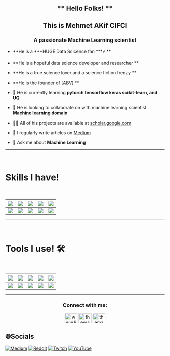 <h2 align="center"> ** Hello Folks! ** </h2>
<h2 align="center"> This is Mehmet AKif CIFCI </h2>
<h3 align="center">A passionate Machine Learning scientist</h3>

-  **He is a ***HUGE Data Scicence fan ***⚡ **
-  **He is a hopeful data science developer and researcher **
-  **He is a true science lover and a science fiction frenzy **
-  **He is the founder of [ABV] **

- 🌱 He is currently learning **pytorch tensorflow keras scikit-learn, and UQ**

- 👯 He is looking to collaborate on with machine learning scientist **Machine learning domain**

- 👨‍💻 All of his projects are available at [scholar.google.com]([shorturl.at/fhtCY](https://scholar.google.com/citations?hl=en&user=asfGDHwAAAAJ))

- 📝 I regularly write articles on [Medium](https://medium.com/@themanoftalent)

- 💬 Ask me about **Machine Learning**
<hr>
<Br>
<h1>Skills I have! </h1>
<Br>
  
|![](https://img.shields.io/badge/Machine%20Learning-brightgreen?style=for-the-badge)|![](https://img.shields.io/badge/ML-Supervized%20Learning-brightgreen?style=for-the-badge)|![](https://img.shields.io/badge/ML-Unsupervized%20Learning-brightgreen?style=for-the-badge)|![](https://img.shields.io/badge/Web%20Scraping-red?style=for-the-badge)|![](https://img.shields.io/badge/Dashboards-red?style=for-the-badge)|
|---|---|---|---|---|
|![](https://img.shields.io/badge/Data%20Science-blue?style=for-the-badge)|![](https://img.shields.io/badge/DS-Data%20Cleaning-blue?style=for-the-badge)|![](https://img.shields.io/badge/DS-Data%20Analysis-blue?style=for-the-badge)|![](https://img.shields.io/badge/DS-Data%20Visualization-blue?style=for-the-badge)|![](https://img.shields.io/badge/And%20More!-yellow?style=for-the-badge)|
  
<hr>
<Br>
<h1>Tools I use! 🛠️</h1>
<Br>
 
|![](https://img.shields.io/badge/Python-FFD43B?style=for-the-badge&logo=python&logoColor=darkgreen)|![](https://img.shields.io/badge/TensorFlow-FF6F00?style=for-the-badge&logo=TensorFlow&logoColor=white)|![](https://img.shields.io/badge/scikit_learn-F7931E?style=for-the-badge&logo=scikit-learn&logoColor=white)|![](https://img.shields.io/badge/Keras-D00000?style=for-the-badge&logo=Keras&logoColor=white)|![](https://img.shields.io/badge/Jupyter-F37626.svg?&style=for-the-badge&logo=Jupyter&logoColor=white)|
|---|---|---|---|---|
|![](https://img.shields.io/badge/conda-342B029.svg?&style=for-the-badge&logo=anaconda&logoColor=white)|![](https://img.shields.io/badge/Pandas-2C2D72?style=for-the-badge&logo=pandas&logoColor=white)|![](https://img.shields.io/badge/Numpy-777BB4?style=for-the-badge&logo=numpy&logoColor=white)|![](https://img.shields.io/badge/Plotly-239120?style=for-the-badge&logo=plotly&logoColor=white)|![](https://img.shields.io/badge/And%20More!-yellow?style=for-the-badge)|
  

<!-- CONNECTION -->
<hr>      
<h3 align="center">Connect with me:</h3>
<p align="center">
  <a href="https://linkedin.com/in/themanoftalent" target="blank"><img align="center" src="https://raw.githubusercontent.com/rahuldkjain/github-profile-readme-generator/master/src/images/icons/Social/linked-in-alt.svg" alt="www.linkedin.com/in/themanoftalent" height="30" width="40" /></a>
  <a href="https://fb.com/ themanoftalent "target="blank"><img align="center" src="https://raw.githubusercontent.com/rahuldkjain/github-profile-readme-generator/master/src/images/icons/Social/facebook.svg" alt=" themanoftalent " height="30" width="40" /></a>
  <a href="https://instagram.com/themanoftalent " target="blank"><img align="center" src="https://raw.githubusercontent.com/rahuldkjain/github-profile-readme-generator/master/src/images/icons/Social/instagram.svg" alt=" themanoftalent " height="30" width="40" /></a>
</p>


## 🌐Socials
[![Medium](https://img.shields.io/badge/Medium-12100E?logo=medium&logoColor=white)](https://medium.com/@themanoftalent) [![Reddit](https://img.shields.io/badge/Reddit-%23FF4500.svg?logo=Reddit&logoColor=white)](https://reddit.com/user/themanoftalent) [![Twitch](https://img.shields.io/badge/Twitch-%239146FF.svg?logo=Twitch&logoColor=white)](https://twitch.tv/themanoftalent) [![YouTube](https://img.shields.io/badge/YouTube-%23FF0000.svg?logo=YouTube&logoColor=white)](https://youtube.com/c/themanoftalent) 



